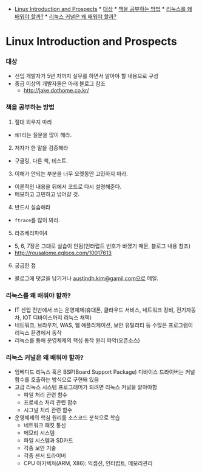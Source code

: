 <!-- vim-markdown-toc GFM -->

* [Linux Introduction and Prospects](#linux-introduction-and-prospects)
		* [대상](#대상)
		* [책을 공부하는 방법](#책을-공부하는-방법)
		* [리눅스를 왜 배워야 할까?](#리눅스를-왜-배워야-할까)
		* [리눅스 커널은 왜 배워야 할까?](#리눅스-커널은-왜-배워야-할까)

<!-- vim-markdown-toc -->
# Linux Introduction and Prospects

### 대상
- 신입 개발자가 5년 차까지 실무를 하면서 알아야 할 내용으로 구성
- 중급 이상의 개발자들은 아래 블로그 참조
	- http://jake.dothome.co.kr/

### 책을 공부하는 방법
1. 절대 외우지 마라
- `왜?`라는 질문을 많이 해라.

2. 저자가 한 말을 검증해라
- 구글링, 다른 책, 테스트.

3. 이해가 안되는 부분을 너무 오랫동안 고민하지 마라.
- 이론적인 내용을 뒤에서 코드로 다시 설명해준다.
- 메모하고 고민하고 넘어갈 것.

4. 반드시 실습해라
- `ftrace`를 많이 봐라.

5. 라즈베리파이4
- 5, 6, 7장은 그대로 실습이 안됨(인터럽트 번호가 바꼈기 때문, 블로그 내용 참조)
- http://rousalome.egloos.com/10017613

6. 궁금한 점
- 블로그에 댓글을 남기거나 austindh.kim@gamil.com으로 메일.

### 리눅스를 왜 배워야 할까?
- IT 산업 전반에서 쓰는 운영체제(휴대폰, 클라우드 서비스, 네트워크 장비, 전기자동차, IOT 디바이스까지 리눅스 채택)
- 네트워크, 브라우저, WAS, 웹 애플리케이션, 보안 유틸리티 등 수많은 프로그램이 리눅스 환경에서 동작
- 리눅스를 통해 운영체제의 핵심 동작 원리 파악(오픈소스)

### 리눅스 커널은 왜 배워야 할까?
- 임베디드 리눅스 혹은 BSP(Board Support Package) 디바이스 드라이버는 커널 함수를 호출하는 방식으로 구현돼 있음
- 고급 리눅스 시스템 프로그래머가 되려면 리눅스 커널을 알아야함
	- 파일 처리 관련 함수
	- 프로세스 처리 관련 함수
	- 시그널 처리 관련 함수
- 운영체제의 핵심 원리를 소스코드 분석으로 학습
	- 네트워크 패킷 통신
	- 메모리 시스템
	- 파일 시스템과 SD카드
	- 각종 보안 기술
	- 각종 센서 드라이버
	- CPU 아키텍처(ARM, X86): 익셉션, 인터럽트, 메모리관리

